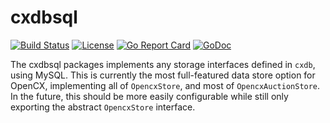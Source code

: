 # cxdbsql
[![Build Status](https://travis-ci.org/mit-dci/opencx.svg?branch=master)](https://travis-ci.org/mit-dci/opencx)
[![License](https://img.shields.io/badge/License-MIT-brightgreen.svg)](https://github.com/mit-dci/opencx/blob/master/LICENSE)
[![Go Report Card](https://goreportcard.com/badge/github.com/mit-dci/opencx)](https://goreportcard.com/report/github.com/mit-dci/opencx)
[![GoDoc](https://godoc.org/github.com/mit-dci/opencx/cxdb/cxdbsql?status.svg)](https://godoc.org/github.com/mit-dci/opencx/cxdb/cxdbsql)

The cxdbsql packages implements any storage interfaces defined in `cxdb`, using MySQL.
This is currently the most full-featured data store option for OpenCX, implementing all of `OpencxStore`, and most of `OpencxAuctionStore`.
In the future, this should be more easily configurable while still only exporting the abstract `OpencxStore` interface.

